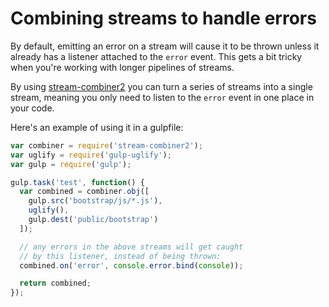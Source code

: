 # Combining streams to handle errors

By default, emitting an error on a stream will cause it to be thrown unless it already has a listener attached to the `error` event. This gets a bit tricky when you're working with longer pipelines of streams.

By using [stream-combiner2](https://github.com/substack/stream-combiner2) you can turn a series of streams into a single stream, meaning you only need to listen to the `error` event in one place in your code.

Here's an example of using it in a gulpfile:

```js
var combiner = require('stream-combiner2');
var uglify = require('gulp-uglify');
var gulp = require('gulp');

gulp.task('test', function() {
  var combined = combiner.obj([
    gulp.src('bootstrap/js/*.js'),
    uglify(),
    gulp.dest('public/bootstrap')
  ]);

  // any errors in the above streams will get caught
  // by this listener, instead of being thrown:
  combined.on('error', console.error.bind(console));

  return combined;
});
```
